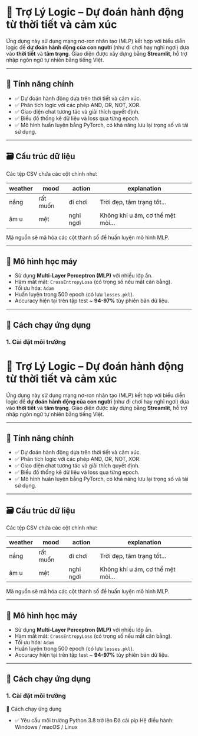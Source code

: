 # 🤖 Trợ Lý Logic – Dự đoán hành động từ thời tiết và cảm xúc

Ứng dụng này sử dụng mạng nơ-ron nhân tạo (MLP) kết hợp với biểu diễn logic để **dự đoán hành động của con người** (như đi chơi hay nghỉ ngơi) dựa vào **thời tiết** và **tâm trạng**. Giao diện được xây dựng bằng **Streamlit**, hỗ trợ nhập ngôn ngữ tự nhiên bằng tiếng Việt.

---

## 🧠 Tính năng chính

- ✅ Dự đoán hành động dựa trên thời tiết và cảm xúc.
- ✅ Phân tích logic với các phép AND, OR, NOT, XOR.
- ✅ Giao diện chat tương tác và giải thích quyết định.
- ✅ Biểu đồ thống kê dữ liệu và loss qua từng epoch.
- ✅ Mô hình huấn luyện bằng PyTorch, có khả năng lưu lại trọng số và tái sử dụng.

---

## 🗃️ Cấu trúc dữ liệu

Các tệp CSV chứa các cột chính như:

| weather  | mood         | action     | explanation                     |
|----------|--------------|------------|----------------------------------|
| nắng     | rất muốn     | đi chơi    | Trời đẹp, tâm trạng tốt...       |
| âm u     | mệt          | nghỉ ngơi  | Không khí u ám, cơ thể mệt mỏi… |

Mã nguồn sẽ mã hóa các cột thành số để huấn luyện mô hình MLP.

---

## 🧮 Mô hình học máy

- Sử dụng **Multi-Layer Perceptron (MLP)** với nhiều lớp ẩn.
- Hàm mất mát: `CrossEntropyLoss` (có trọng số nếu mất cân bằng).
- Tối ưu hóa: `Adam`
- Huấn luyện trong 500 epoch (có lưu `losses.pkl`).
- Accuracy hiện tại trên tập test ~ **94-97%** tùy phiên bản dữ liệu.

---

## 🚀 Cách chạy ứng dụng

### 1. Cài đặt môi trường

# 🤖 Trợ Lý Logic – Dự đoán hành động từ thời tiết và cảm xúc

Ứng dụng này sử dụng mạng nơ-ron nhân tạo (MLP) kết hợp với biểu diễn logic để **dự đoán hành động của con người** (như đi chơi hay nghỉ ngơi) dựa vào **thời tiết** và **tâm trạng**. Giao diện được xây dựng bằng **Streamlit**, hỗ trợ nhập ngôn ngữ tự nhiên bằng tiếng Việt.

---

## 🧠 Tính năng chính

- ✅ Dự đoán hành động dựa trên thời tiết và cảm xúc.
- ✅ Phân tích logic với các phép AND, OR, NOT, XOR.
- ✅ Giao diện chat tương tác và giải thích quyết định.
- ✅ Biểu đồ thống kê dữ liệu và loss qua từng epoch.
- ✅ Mô hình huấn luyện bằng PyTorch, có khả năng lưu lại trọng số và tái sử dụng.

---

## 🗃️ Cấu trúc dữ liệu

Các tệp CSV chứa các cột chính như:

| weather  | mood         | action     | explanation                     |
|----------|--------------|------------|----------------------------------|
| nắng     | rất muốn     | đi chơi    | Trời đẹp, tâm trạng tốt...       |
| âm u     | mệt          | nghỉ ngơi  | Không khí u ám, cơ thể mệt mỏi… |

Mã nguồn sẽ mã hóa các cột thành số để huấn luyện mô hình MLP.

---

## 🧮 Mô hình học máy

- Sử dụng **Multi-Layer Perceptron (MLP)** với nhiều lớp ẩn.
- Hàm mất mát: `CrossEntropyLoss` (có trọng số nếu mất cân bằng).
- Tối ưu hóa: `Adam`
- Huấn luyện trong 500 epoch (có lưu `losses.pkl`).
- Accuracy hiện tại trên tập test ~ **94-97%** tùy phiên bản dữ liệu.

---

## 🚀 Cách chạy ứng dụng

### 1. Cài đặt môi trường

🚀 Cách chạy ứng dụng
- ✅ Yêu cầu môi trường
Python 3.8 trở lên
Đã cài pip
Hệ điều hành: Windows / macOS / Linux


